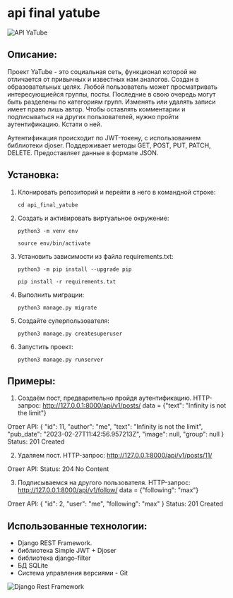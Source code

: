 # api final yatube
![API YaTube](https://user-images.githubusercontent.com/59732804/112229268-b60dfe80-8c43-11eb-9bc9-a05a5e6ddbf0.png)

## Описание:
Проект YaTube - это социальная сеть, функционал которой не отличается от привычных и известных нам аналогов. Создан в образовательных целях.
Любой пользователь может просматривать интересующиейся группы, посты. Последние в свою очередь могут быть разделены по категориям групп. Изменять или удалять записи имеет право лишь автор. Чтобы оставлять комментарии и подписываться на других пользователей, нужно пройти аутентификацию. Кстати о ней.

Аутентификация происходит по JWT-токену, с использованием библиотеки djoser. Поддерживает методы GET, POST, PUT, PATCH, DELETE. Предоставляет данные в формате JSON.

## Установка:
1. Клонировать репозиторий и перейти в него в командной строке:
    ```
    cd api_final_yatube
    ```
2. Cоздать и активировать виртуальное окружение:
    ```
    python3 -m venv env 
    ```
    ```
    source env/bin/activate
    ```
3. Установить зависимости из файла requirements.txt:
    ```
    python3 -m pip install --upgrade pip
    ```
    ```
    pip install -r requirements.txt
    ```
4. Выполнить миграции:
    ```
    python3 manage.py migrate
    ```
5. Создайте суперпользователя:
    ```
    python3 manage.py createsuperuser
    ```
6. Запустить проект:
    ```
    python3 manage.py runserver
    ```

## Примеры:
1. Создаём пост, предварительно пройдя аутентификацию.
    HTTP-запрос: http://127.0.0.1:8000/api/v1/posts/
    data = {"text": "Infinity is not the limit"}

Ответ API:
{
    "id": 11,
    "author": "me",
    "text": "Infinity is not the limit",
    "pub_date": "2023-02-27T11:42:56.957213Z",
    "image": null,
    "group": null
}
    Status: 201 Created

2. Удаляем пост.
    HTTP-запрос: http://127.0.0.1:8000/api/v1/posts/11/

Ответ API:
    Status: 204 No Content

3. Подписываемся на другого пользователя.
    HTTP-запрос: http://127.0.0.1:8000/api/v1/follow/
    data = {"following": "max"}

Ответ API:
{
    "id": 2,
    "user": "me",
    "following": "max"
}
    Status: 201 Created

## Использованные технологии:
* Django REST Framework. 
* библиотека Simple JWT + Djoser
* библиотека django-filter 
* БД SQLite
* Система управления версиями - Git

![Django Rest Framework](https://media.slid.es/uploads/708405/images/4005243/django_rest_500x500.png)


    

    


 
